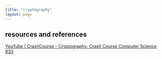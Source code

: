 ```yaml
---
title: "cryptography"
layout: page
---
```


## resources and references

[YouTube | CrashCourse - Cryptography: Crash Course Computer Science #33](https://youtu.be/jhXCTbFnK8o?si=eh9KmiRnq-GbJ1k0)

